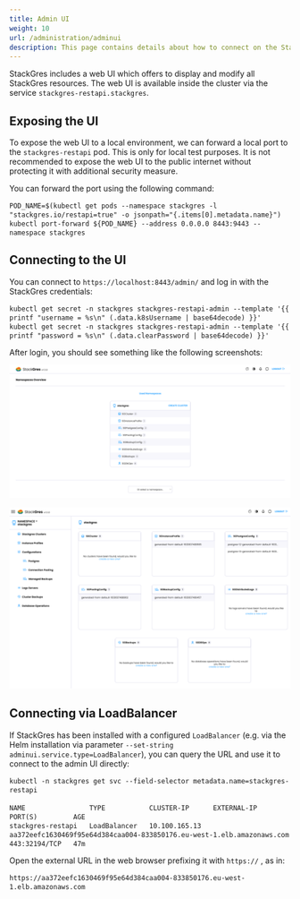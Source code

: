 ```yaml
---
title: Admin UI
weight: 10
url: /administration/adminui
description: This page contains details about how to connect on the StackGres admin UI.
---
```


StackGres includes a web UI which offers to display and modify all StackGres resources.
The web UI is available inside the cluster via the service `stackgres-restapi.stackgres`.

## Exposing the UI

To expose the web UI to a local environment, we can forward a local port to the `stackgres-restapi` pod.
This is only for local test purposes.
It is not recommended to expose the web UI to the public internet without protecting it with additional security measure.

You can forward the port using the following command:

```
POD_NAME=$(kubectl get pods --namespace stackgres -l "stackgres.io/restapi=true" -o jsonpath="{.items[0].metadata.name}")
kubectl port-forward ${POD_NAME} --address 0.0.0.0 8443:9443 --namespace stackgres
```

## Connecting to the UI

You can connect to `https://localhost:8443/admin/` and log in with the StackGres credentials:

```
kubectl get secret -n stackgres stackgres-restapi-admin --template '{{ printf "username = %s\n" (.data.k8sUsername | base64decode) }}'
kubectl get secret -n stackgres stackgres-restapi-admin --template '{{ printf "password = %s\n" (.data.clearPassword | base64decode) }}'
```

After login, you should see something like the following screenshots:

![StackGres Web Console](web-console-1.png)

![StackGres Web Console](web-console-2.png)

## Connecting via LoadBalancer

If StackGres has been installed with a configured `LoadBalancer` (e.g. via the Helm installation via parameter `--set-string adminui.service.type=LoadBalancer`), you can query the URL and use it to connect to the admin UI directly:

```
kubectl -n stackgres get svc --field-selector metadata.name=stackgres-restapi

NAME                TYPE           CLUSTER-IP      EXTERNAL-IP                                                              PORT(S)         AGE
stackgres-restapi   LoadBalancer   10.100.165.13   aa372eefc1630469f95e64d384caa004-833850176.eu-west-1.elb.amazonaws.com   443:32194/TCP   47m
```

Open the external URL in the web browser prefixing it with `https://` , as in:

```
https://aa372eefc1630469f95e64d384caa004-833850176.eu-west-1.elb.amazonaws.com
```
